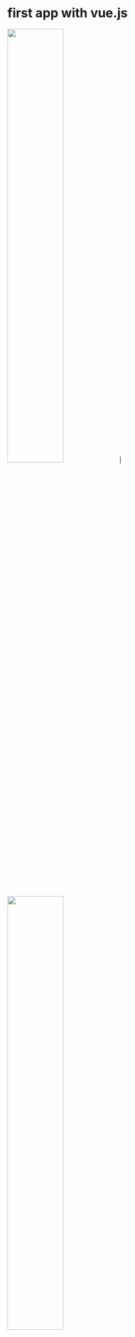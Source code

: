 # first app with vue.js

<img src="https://github.com/tzakrzewski-dev/vue-js-openweather/blob/master/src/assets/images/screenshot1.png?raw=true" width="50%"/>|
<img src="https://github.com/tzakrzewski-dev/vue-js-openweather/blob/master/src/assets/images/screenshot2.png?raw=true" width="50%"/>



# vue-app-weather

## Project setup
```
npm install
```

### Compiles and hot-reloads for development
```
npm run serve
```

### Compiles and minifies for production
```
npm run build
```

### Lints and fixes files
```
npm run lint
```

### Customize configuration
See [Configuration Reference](https://cli.vuejs.org/config/).
# vue-js-openweather

